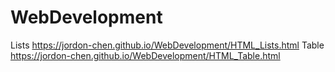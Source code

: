 # WebDevelopment
Lists
https://jordon-chen.github.io/WebDevelopment/HTML_Lists.html
Table
https://jordon-chen.github.io/WebDevelopment/HTML_Table.html
